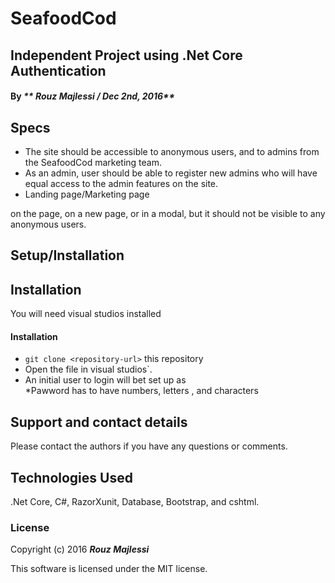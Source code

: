 # SeafoodCod

## Independent Project using .Net Core Authentication


#### By _** Rouz Majlessi / Dec 2nd, 2016**_

## Specs
 * The site should be accessible to anonymous users, and to admins from the SeafoodCod marketing team. 
 * As an admin, user should be able to register new admins who will have equal access to the admin features on the site.
 * Landing page/Marketing page
 
 on the page, on a new page, or in a modal, but it should not be visible to any anonymous users.
 
## Setup/Installation

## Installation
You will need visual studios installed

#### Installation
* `git clone <repository-url>` this repository
* Open the file in visual studios`.
* An initial user to login will bet set up as   
*Pawword has to have numbers, letters , and characters


## Support and contact details

Please contact the authors if you have any questions or comments.

## Technologies Used

.Net Core, C#, RazorXunit, Database, Bootstrap, and cshtml.

### License

Copyright (c) 2016 **_Rouz Majlessi_**

This software is licensed under the MIT license.
